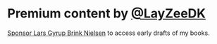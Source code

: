 # Premium content by [@LayZeeDK](https://github.com/LayZeeDK)
[Sponsor Lars Gyrup Brink Nielsen](https://github.com/sponsors/LayZeeDK) to access early drafts of my books.
